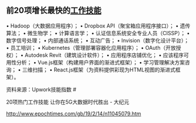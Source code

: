 ## 前20项增长最快的[工作技能](http://www.epochtimes.com/gb/tag/%E5%B7%A5%E4%BD%9C%E6%8A%80%E8%83%BD.html)

• Hadoop（大数据应用程序）；
• Dropbox API（聚宝箱应用程序接口）；
• 遗传算法；
• 微生物学；
• 计算语言学；
• 认证信息系统安全专业人员（CISSP）；
• 数字信号处理；
• 内部通话系统；
• 互动广告；
• Invision（数字化设计平台）；
• 员工培训；
• Kubernetes（管理部署容器化应用程序）；
• OAuth（开放授权）；
• Autodesk Revit（建筑设计软件）；
• 应用程序店铺优化；
• 应该程序可用性分析；
• Vue.js框架（构建用户界面的渐进式框架）；
• 学习管理解决方案咨询；
• 三维扫描；
• React.js框架（为资料提供彩现为HTML视图的渐进式框架）。

资料来源：Upwork技能指数 #

20项热门工作技能 让你在5G大数据时代胜出 - 大纪元

 <http://www.epochtimes.com/gb/19/2/14/n11045079.htm>
